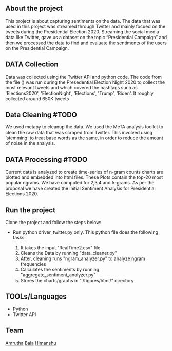 
## About the project

This project is about capturing sentiments on the data. The data that was used in this project was streamed through Twitter and mainly focued on the tweets during the Presidential Election 2020. 
Streaming the social media data like Twitter, gave us a dataset on the topic “Presidential Campaign” and then we processed the data to find and evaluate
the sentiments of the users on the Presidential Campaign.

## DATA Collection

Data was collected using the Twitter API and python code. The code from the file () was run during the Presedential Election Night 2020 to collect the most relevant tweets and which covered the hashtags such as 'Elections2020', 'ElectionNight', 'Elections', 'Trump', 'Biden'. It roughly collected around 650K tweets

## Data Cleaning #TODO

We used metapy to cleanup the data. We used the MeTA analysis toolkit to clean the raw data that was scraped from
Twitter. This involved using ‘stemming’ to treat base words as the same, in order
to reduce the amount of noise in the analysis.

## DATA Processing #TODO

Current data is analyzed to create time-series of n-gram counts charts are plotted
and embedded into html files. These Plots contain the top-20 most popular ngrams.
We have computed for 2,3,4 and 5-grams. As per the proposal we have
created the initial Sentiment Analysis for Presidential Elections 2020.


## Run the project

Clone the project and follow the steps below: 


- Run python driver_twitter.py only. This python file does the following tasks: 

  1. It takes the input "RealTime2.csv" file 
  2. Cleans the Data by running "data_cleaner.py" 
  3. After, cleaning runs "ngram_analyzer.py" to analyze ngram frequencies
  4. Calculates the sentiments by running "aggregate_sentiment_analyzer.py" 
  5. Stores the charts/graphs in "./figures/html/" directory
 
## TOOLs/Languages

- Python
- Twitter API

  
 ## Team
 
 [Amrutha](#https://github.com/amrutha97)
 [Bala](#https://github.com/balaksuiuc)
 [Himanshu](#https://github.com/hpandeycodeit)
